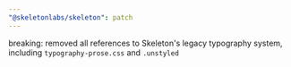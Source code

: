 ```yaml
---
"@skeletonlabs/skeleton": patch
---
```


breaking: removed all references to Skeleton's legacy typography system, including `typography-prose.css` and `.unstyled`
